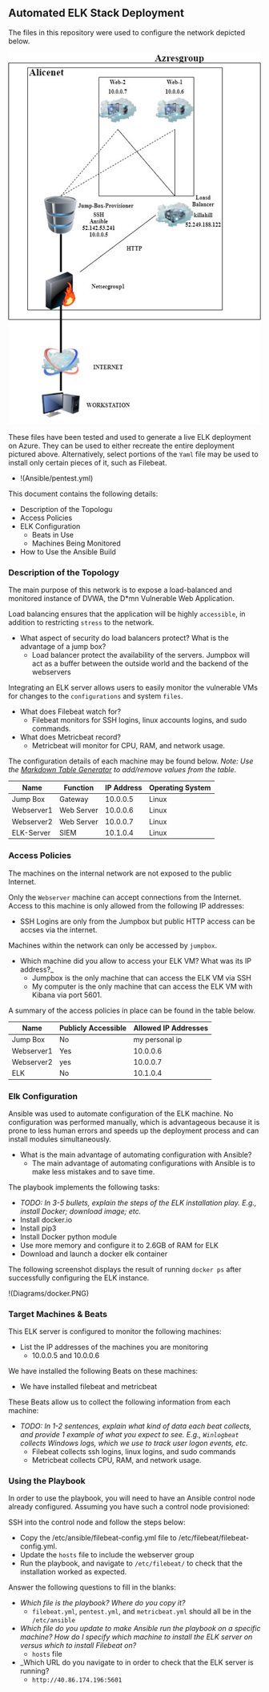 
## Automated ELK Stack Deployment

The files in this repository were used to configure the network depicted below.

![Cloud-Security Diagram](Diagrams/AzureArch.jpg)

These files have been tested and used to generate a live ELK deployment on Azure. They can be used to either recreate the entire deployment pictured above. Alternatively, select portions of the `Yaml` file may be used to install only certain pieces of it, such as Filebeat.

  - !(Ansible/pentest.yml)

This document contains the following details:
- Description of the Topologu
- Access Policies
- ELK Configuration
  - Beats in Use
  - Machines Being Monitored
- How to Use the Ansible Build


### Description of the Topology

The main purpose of this network is to expose a load-balanced and monitored instance of DVWA, the D*mn Vulnerable Web Application.

Load balancing ensures that the application will be highly `accessible`, in addition to restricting `stress` to the network.
- What aspect of security do load balancers protect? What is the advantage of a jump box?
  - Load balancer protect the availability of the servers. Jumpbox will act as a buffer between the outside world and the backend of the webservers

Integrating an ELK server allows users to easily monitor the vulnerable VMs for changes to the `configurations` and system `files`.
- What does Filebeat watch for?
  - Filebeat monitors for SSH logins, linux accounts logins, and sudo commands.
- What does Metricbeat record?
  - Metricbeat will monitor for CPU, RAM, and network usage.

The configuration details of each machine may be found below.
_Note: Use the [Markdown Table Generator](http://www.tablesgenerator.com/markdown_tables) to add/remove values from the table_.

| Name     | Function | IP Address | Operating System |
|----------|----------|------------|------------------|
| Jump Box | Gateway  | 10.0.0.5  | Linux            |
| Webserver1    |  Web Server        |  10.0.0.6       |      Linux            |
| Webserver2 | Web Server         | 10.0.0.7     |       Linux           |
| ELK-Server  | SIEM        |  10.1.0.4 | Linux                  |

### Access Policies

The machines on the internal network are not exposed to the public Internet. 

Only the `Webserver` machine can accept connections from the Internet. Access to this machine is only allowed from the following IP addresses:
- SSH Logins are only from the Jumpbox but public HTTP access can be accses via the internet.

Machines within the network can only be accessed by `jumpbox`.
- Which machine did you allow to access your ELK VM? What was its IP address?_
  - Jumpbox is the only machine that can access the ELK VM via SSH
  - My computer is the only machine that can access the ELK VM with Kibana via port 5601.

A summary of the access policies in place can be found in the table below.

| Name     | Publicly Accessible | Allowed IP Addresses |
|----------|---------------------|----------------------|
| Jump Box | No            | my personal ip    |
|  Webserver1        |        Yes             |     10.0.0.6
|Webserver2|yes|10.0.0.7
|   ELK       |            No         |              10.1.0.4        |

### Elk Configuration

Ansible was used to automate configuration of the ELK machine. No configuration was performed manually, which is advantageous because it is prone to less human errors and speeds up the deployment process and can install modules simultaneously.
- What is the main advantage of automating configuration with Ansible?
    - The main advantage of automating configurations with Ansible is to make less mistakes and to save time. 

The playbook implements the following tasks:
- _TODO: In 3-5 bullets, explain the steps of the ELK installation play. E.g., install Docker; download image; etc._
- Install docker.io
- Install pip3
- Install Docker python module
- Use more memory and configure it to 2.6GB of RAM for ELK
- Download and launch a docker elk container

The following screenshot displays the result of running `docker ps` after successfully configuring the ELK instance.

!(Diagrams/docker.PNG)

### Target Machines & Beats
This ELK server is configured to monitor the following machines:
- List the IP addresses of the machines you are monitoring
  - 10.0.0.5 and 10.0.0.6 

We have installed the following Beats on these machines:
- We have installed filebeat and metricbeat

These Beats allow us to collect the following information from each machine:
- _TODO: In 1-2 sentences, explain what kind of data each beat collects, and provide 1 example of what you expect to see. E.g., `Winlogbeat` collects Windows logs, which we use to track user logon events, etc._
  -  Filebeat collects ssh logins, linux logins, and sudo commands
  -  Metricbeat collects CPU, RAM, and network usage.

### Using the Playbook
In order to use the playbook, you will need to have an Ansible control node already configured. Assuming you have such a control node provisioned: 

SSH into the control node and follow the steps below:
- Copy the /etc/ansible/filebeat-config.yml file to /etc/filebeat/filebeat-config.yml.
- Update the `hosts` file to include the webserver group
- Run the playbook, and navigate to `/etc/filebeat/` to check that the installation worked as expected.

Answer the following questions to fill in the blanks:
- _Which file is the playbook? Where do you copy it?_
  - `filebeat.yml`, `pentest.yml`, and `metricbeat.yml` should all be in the `/etc/ansible`
- _Which file do you update to make Ansible run the playbook on a specific machine? How do I specify which machine to install the ELK server on versus which to install Filebeat on?_
  -  `hosts` file 
- _Which URL do you navigate to in order to check that the ELK server is running?
  -  `http://40.86.174.196:5601`  
